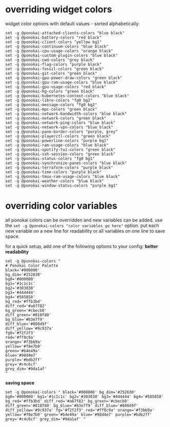 # overriding widget colors
widget color options with default values - sorted alphabetically:
```
set -g @ponokai-attached-clients-colors "blue black"
set -g @ponokai-battery-colors "red black"
set -g @ponokai-client-colors "yellow bg1"
set -g @ponokai-continuum-colors "blue black"
set -g @ponokai-cpu-usage-colors "orange black"
set -g @ponokai-custom-plugin-colors "blue black"
set -g @ponokai-cwd-colors "grey black"
set -g @ponokai-flag-colors "purple black"
set -g @ponokai-fossil-colors "green black"
set -g @ponokai-git-colors "green black"
set -g @ponokai-gpu-power-draw-colors "green black"
set -g @ponokai-gpu-ram-usage-colors "blue black"
set -g @ponokai-gpu-usage-colors "red black"
set -g @ponokai-hg-colors "green black"
set -g @ponokai-kubernetes-context-colors "blue black"
set -g @ponokai-libre-colors "fg0 bg2"
set -g @ponokai-message-colors "fg0 bg2"
set -g @ponokai-mpc-colors "green black"
set -g @ponokai-network-bandwidth-colors "blue black"
set -g @ponokai-network-colors "green black"
set -g @ponokai-network-ping-colors "blue black"
set -g @ponokai-network-vpn-colors "blue black"
set -g @ponokai-pane-border-colors "purple, grey"
set -g @ponokai-playerctl-colors "green black"
set -g @ponokai-powerline-colors "purple bg1"
set -g @ponokai-ram-usage-colors "blue black"
set -g @ponokai-spotify-tui-colors "green black"
set -g @ponokai-ssh-session-colors "green black"
set -g @ponokai-status-colors "fg0 bg1"
set -g @ponokai-synchronize-panes-colors "blue black"
set -g @ponokai-terraform-colors "purple black"
set -g @ponokai-time-colors "purple black"
set -g @ponokai-tmux-ram-usage-colors "blue black"
set -g @ponokai-weather-colors "blue black"
set -g @ponokai-window-status-colors "purple bg1"
```

# overriding color variables

all ponokai colors can be overridden and new variables can be added.
use the `set -g @ponokai-colors "color variables go here"` option. put each new variable on a new line for readability or all variables on one line to save space.

for a quick setup, add one of the following options to your config:
**better readability**
```
set -g @ponokai-colors "
# Ponokai Color Palette
black='#000000'
bg_dim='#252630'
bg0='#000000'
bg1='#1c1c1c'
bg2='#303030'
bg3='#444444'
bg4='#585858'
bg_red='#ffb3bd'
diff_red='#a67f82'
bg_green='#cbecb0'
diff_green='#818f80'
bg_blue='#b3e7f9'
diff_blue='#808d9f'
diff_yellow='#9c937a'
fg0='#f2f2f3'
red='#ff8c9a'
orange='#f3bb9a'
yellow='#f8e7b0'
green='#b4e49a'
blue='#98d4e7'
purple='#bdb2ff'
grey='#c4c6cf'
grey_dim='#9da1af'
"
```
**saving space**
```
set -g @ponokai-colors " black='#000000' bg_dim='#252630' bg0='#000000' bg1='#1c1c1c' bg2='#303030' bg3='#444444' bg4='#585858' bg_red='#ffb3bd' diff_red='#a67f82' bg_green='#cbecb0' diff_green='#818f80' bg_blue='#b3e7f9' diff_blue='#808d9f' diff_yellow='#9c937a' fg='#f2f2f3' red='#ff8c9a' orange='#f3bb9a' yellow='#f8e7b0' green='#b4e49a' blue='#98d4e7' purple='#bdb2ff' grey='#c4c6cf' grey_dim='#9da1af' "
```
